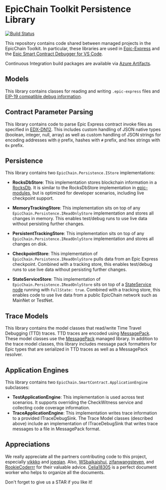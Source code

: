 # EpicChain Toolkit Persistence Library

[![Build Status](https://github.com/epicchain/epicchain-toolkit-library/actions/workflows/push.yml/badge.svg?branch=master)](https://github.com/epicchain/epicchain-toolkit-library/actions/)

This repository contains code shared between managed projects in the EpicChain Toolkit. In particular, these libraries are used in [Epic-Express](https://github.com/epicchain/epic-express) and the [Epic Smart Contract Debugger for VS Code](https://github.com/epicchain/epic-debugger).

Continuous Integration build packages are available via [Azure Artifacts](https://dev.azure.com/epicchain/Build/_packaging?_a=feed&feed=public).

## Models

This library contains classes for reading and writing `.epic-express` files and [EIP-19 compatible debug information](https://github.com/epicchain/proposals/blob/master/eip-19.mediawiki).

## Contract Parameter Parsing

This library contains code to parse Epic Express contract invoke files as specified in [EDX-DN12](https://github.com/epicchain/design-notes/blob/master/EDX-DN12%20-%20Epic%20Express%20Invoke%20Files.md). This includes custom handling of JSON native types (boolean, integer, null, array) as well as custom handling of JSON strings for encoding addresses with `@` prefix, hashes with `#` prefix, and hex strings with `0x` prefix.

## Persistence

This library contains two `EpicChain.Persistence.IStore` implementations:

- **RocksDbStore**: This implementation stores blockchain information in a [RocksDb](https://rocksdb.org/). It is similar to the RocksDbStore implementation in [epic-modules](https://github.com/epicchain/epic-modules), but is optimized for developer scenarios, including live checkpoint support.

- **MemoryTrackingStore**: This implementation sits on top of any `EpicChain.Persistence.IReadOnlyStore` implementation and stores all changes in memory. This enables test/debug runs to use live data without persisting further changes.

- **PersistentTrackingStore**: This implementation sits on top of any `EpicChain.Persistence.IReadOnlyStore` implementation and stores all changes on disk.

- **CheckpointStore**: This implementation of `EpicChain.Persistence.IReadOnlyStore` pulls data from an Epic Express checkpoint. Combined with a tracking store, this enables test/debug runs to use live data without persisting further changes.

- **StateServiceStore**: This implementation of `EpicChain.Persistence.IReadOnlyStore` sits on top of a [StateService node](https://github.com/epicchain/epic-modules/tree/master/src/StateService) running with `FullState: true`. Combined with a tracking store, this enables code to use live data from a public EpicChain network such as MainNet or TestNet.

## Trace Models

This library contains the model classes that read/write Time Travel Debugging (TTD) traces. TTD traces are encoded using [MessagePack](https://msgpack.org/). These model classes use the [MessagePack](https://github.com/neuecc/MessagePack-CSharp) managed library. In addition to the trace model classes, this library includes message pack formatters for Epic types that are serialized in TTD traces as well as a MessagePack resolver.

## Application Engines

This library contains two `EpicChain.SmartContract.ApplicationEngine` subclasses:

- **TestApplicationEngine**: This implementation is used across test scenarios. It supports overriding the CheckWitness service and collecting code coverage information.
- **TraceApplicationEngine**: This implementation writes trace information to a provided ITraceDebugSink. The Trace Model classes (described above) include an implementation of ITraceDebugSink that writes trace messages to a file in MessagePack format. 

## Appreciations

We really appreciate all the partners contributing code to this project, especially [vikkko](https://github.com/vikkkko) and [joeqian](https://github.com/joeqian10). Also, [WSbaikaishui](https://github.com/WSbaikaishui), [zifanwangsteven](https://github.com/zifanwangsteven), and [RookieCoderrr](https://github.com/RookieCoderrr) for their valuable advice. [Celia18305](https://github.com/Celia18305) is a perfect document worker who helps to organize all the documents.

Don't forget to give us a STAR if you like it!